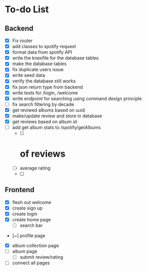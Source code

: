 # To-do List
## Backend
- [x] Fix router
- [x] add classes to spotify request 
- [x] format data from spotify API
- [x] write the knexfile for the database tables
- [x] make the database tables 
- [x] fix duplicate users issue
- [x] write seed data
- [x] verify the database still works
- [x] fix json return type from backend
- [x] write tests for /login, /welcome
- [x] write endpoint for searching using command design principle
- [ ] fix search filtering by decade
- [x] get reviwed albums based on uuid
- [X] make/update review and store in database
- [x] get reviews based on album id
- [ ] add get album stats to /spotify/getAlbums 
  - [ ] # of reviews
  - [ ] average rating
  - [ ] 

## Frontend
- [x] flesh out welcome
- [x] create sign up
- [x] create login
- [x] create home page
  - [ ] search bar
- [~] profile page
- [x] album collection page
- [ ] album page
  - [ ] submit review/rating
- [ ] connect all pages